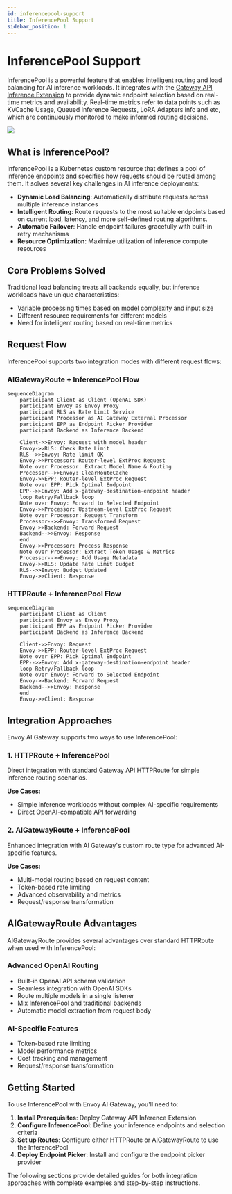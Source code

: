 ```yaml
---
id: inferencepool-support
title: InferencePool Support
sidebar_position: 1
---
```


# InferencePool Support

InferencePool is a powerful feature that enables intelligent routing and load balancing for AI inference workloads. It integrates with the [Gateway API Inference Extension](https://gateway-api-inference-extension.sigs.k8s.io/) to provide dynamic endpoint selection based on real-time metrics and availability. Real-time metrics refer to data points such as KVCache Usage, Queued Inference Requests, LoRA Adapters info and etc, which are continuously monitored to make informed routing decisions.

![](/img/request-flow.png)

## What is InferencePool?

InferencePool is a Kubernetes custom resource that defines a pool of inference endpoints and specifies how requests should be routed among them. It solves several key challenges in AI inference deployments:

- **Dynamic Load Balancing**: Automatically distribute requests across multiple inference instances
- **Intelligent Routing**: Route requests to the most suitable endpoints based on current load, latency, and more self-defined routing algorithms.
- **Automatic Failover**: Handle endpoint failures gracefully with built-in retry mechanisms
- **Resource Optimization**: Maximize utilization of inference compute resources

## Core Problems Solved

Traditional load balancing treats all backends equally, but inference workloads have unique characteristics:
- Variable processing times based on model complexity and input size
- Different resource requirements for different models
- Need for intelligent routing based on real-time metrics

## Request Flow

InferencePool supports two integration modes with different request flows:

### AIGatewayRoute + InferencePool Flow

```mermaid
sequenceDiagram
    participant Client as Client (OpenAI SDK)
    participant Envoy as Envoy Proxy
    participant RLS as Rate Limit Service
    participant Processor as AI Gateway External Processor
    participant EPP as Endpoint Picker Provider
    participant Backend as Inference Backend

    Client->>Envoy: Request with model header
    Envoy->>RLS: Check Rate Limit
    RLS-->>Envoy: Rate limit OK
    Envoy->>Processor: Router-level ExtProc Request
    Note over Processor: Extract Model Name & Routing
    Processor-->>Envoy: ClearRouteCache
    Envoy->>EPP: Router-level ExtProc Request
    Note over EPP: Pick Optimal Endpoint
    EPP-->>Envoy: Add x-gateway-destination-endpoint header
    loop Retry/Fallback loop
    Note over Envoy: Forward to Selected Endpoint
    Envoy->>Processor: Upstream-level ExtProc Request
    Note over Processor: Request Transform
    Processor-->>Envoy: Transformed Request
    Envoy->>Backend: Forward Request
    Backend-->>Envoy: Response
    end
    Envoy->>Processor: Process Response
    Note over Processor: Extract Token Usage & Metrics
    Processor-->>Envoy: Add Usage Metadata
    Envoy->>RLS: Update Rate Limit Budget
    RLS-->>Envoy: Budget Updated
    Envoy->>Client: Response
```

### HTTPRoute + InferencePool Flow

```mermaid
sequenceDiagram
    participant Client as Client
    participant Envoy as Envoy Proxy
    participant EPP as Endpoint Picker Provider
    participant Backend as Inference Backend

    Client->>Envoy: Request
    Envoy->>EPP: Router-level ExtProc Request
    Note over EPP: Pick Optimal Endpoint
    EPP-->>Envoy: Add x-gateway-destination-endpoint header
    loop Retry/Fallback loop
    Note over Envoy: Forward to Selected Endpoint
    Envoy->>Backend: Forward Request
    Backend-->>Envoy: Response
    end
    Envoy->>Client: Response
```

## Integration Approaches

Envoy AI Gateway supports two ways to use InferencePool:

### 1. HTTPRoute + InferencePool
Direct integration with standard Gateway API HTTPRoute for simple inference routing scenarios.

**Use Cases:**
- Simple inference workloads without complex AI-specific requirements
- Direct OpenAI-compatible API forwarding

### 2. AIGatewayRoute + InferencePool
Enhanced integration with AI Gateway's custom route type for advanced AI-specific features.

**Use Cases:**
- Multi-model routing based on request content
- Token-based rate limiting
- Advanced observability and metrics
- Request/response transformation

## AIGatewayRoute Advantages

AIGatewayRoute provides several advantages over standard HTTPRoute when used with InferencePool:

### Advanced OpenAI Routing

- Built-in OpenAI API schema validation
- Seamless integration with OpenAI SDKs
- Route multiple models in a single listener
- Mix InferencePool and traditional backends
- Automatic model extraction from request body

### AI-Specific Features

- Token-based rate limiting
- Model performance metrics
- Cost tracking and management
- Request/response transformation

## Getting Started

To use InferencePool with Envoy AI Gateway, you'll need to:

1. **Install Prerequisites**: Deploy Gateway API Inference Extension
2. **Configure InferencePool**: Define your inference endpoints and selection criteria
3. **Set up Routes**: Configure either HTTPRoute or AIGatewayRoute to use the InferencePool
4. **Deploy Endpoint Picker**: Install and configure the endpoint picker provider

The following sections provide detailed guides for both integration approaches with complete examples and step-by-step instructions.
